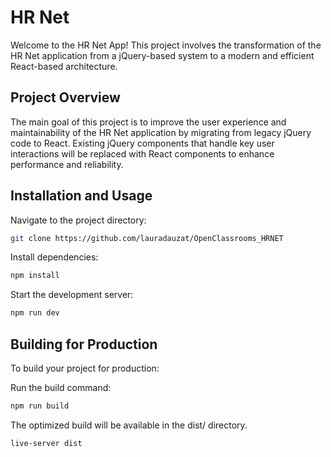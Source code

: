 # HR Net

Welcome to the HR Net App! 
This project involves the transformation of the HR Net application from a jQuery-based system to a modern and efficient React-based architecture.

## Project Overview

The main goal of this project is to improve the user experience and maintainability of the HR Net application by migrating from legacy jQuery code to React. Existing jQuery components that handle key user interactions will be replaced with React components to enhance performance and reliability.

## Installation and Usage

Navigate to the project directory:

```sh
git clone https://github.com/lauradauzat/OpenClassrooms_HRNET
```

Install dependencies:
```sh
npm install
```

Start the development server:
```sh
npm run dev
```

## Building for Production

To build your project for production:

Run the build command:
```sh
npm run build
```

The optimized build will be available in the dist/ directory.
```sh
live-server dist
```